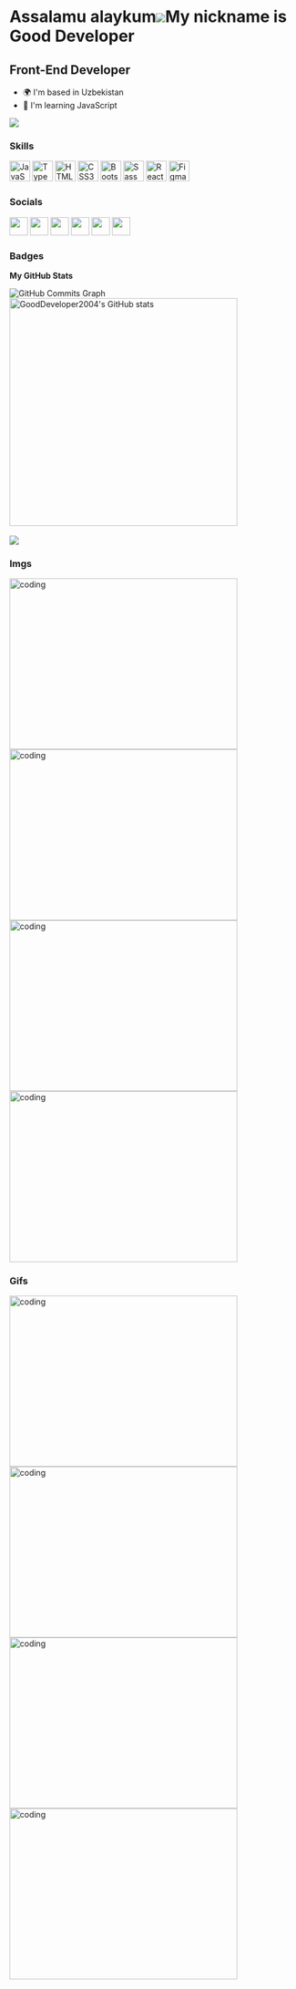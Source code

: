 Assalamu alaykum![](https://user-images.githubusercontent.com/18350557/176309783-0785949b-9127-417c-8b55-ab5a4333674e.gif)My nickname is Good Developer
======================================================================================================================================

Front-End Developer
-------------------

* 🌍  I'm based in Uzbekistan
* 🧠  I'm learning JavaScript

<a href="https://www.github.com/GoodDeveloper2004" target="_blank" rel="noreferrer"><img
src="https://img.shields.io/github/followers/GoodDeveloper2004?logo=github&style=for-the-badge&color=84cc16&labelColor=000000" /></a>
### Skills

<p align="left"><a href="https://developer.mozilla.org/en-US/docs/Web/JavaScript" target="_blank" rel="noreferrer"><img src="https://raw.githubusercontent.com/danielcranney/readme-generator/main/public/icons/skills/javascript-colored.svg" width="36" height="36" alt="JavaScript" /></a>
<a href="https://www.typescriptlang.org/" target="_blank" rel="noreferrer"><img src="https://raw.githubusercontent.com/danielcranney/readme-generator/main/public/icons/skills/typescript-colored.svg" width="36" height="36" alt="TypeScript" /></a>
<a href="https://developer.mozilla.org/en-US/docs/Glossary/HTML5" target="_blank" rel="noreferrer"><img src="https://raw.githubusercontent.com/danielcranney/readme-generator/main/public/icons/skills/html5-colored.svg" width="36" height="36" alt="HTML5" /></a>
<a href="https://www.w3.org/TR/CSS/#css" target="_blank" rel="noreferrer"><img src="https://raw.githubusercontent.com/danielcranney/readme-generator/main/public/icons/skills/css3-colored.svg" width="36" height="36" alt="CSS3" /></a>
<a href="https://getbootstrap.com/" target="_blank" rel="noreferrer"><img src="https://raw.githubusercontent.com/danielcranney/readme-generator/main/public/icons/skills/bootstrap-colored.svg" width="36" height="36" alt="Bootstrap" /></a>
<a href="https://sass-lang.com/" target="_blank" rel="noreferrer"><img src="https://raw.githubusercontent.com/danielcranney/readme-generator/main/public/icons/skills/sass-colored.svg" width="36" height="36" alt="Sass" /></a>
<a href="https://reactjs.org/" target="_blank" rel="noreferrer"><img src="https://raw.githubusercontent.com/danielcranney/readme-generator/main/public/icons/skills/react-colored.svg" width="36" height="36" alt="React" /></a>
<a href="https://www.figma.com/" target="_blank" rel="noreferrer"><img src="https://raw.githubusercontent.com/danielcranney/readme-generator/main/public/icons/skills/figma-colored.svg" width="36" height="36" alt="Figma" /></a>
</p>

### Socials


<p align="left">  <a href="https://www.youtube.com/channel/UCRZtssAdlbFkAz49sR0JL8A" target="_blank" rel="noreferrer"><img src="https://raw.githubusercontent.com/danielcranney/readme-generator/main/public/icons/socials/youtube.svg" width="32" height="32" /></a>  <a href="https://www.codepen.io/gooddeveloper2004" target="_blank" rel="noreferrer"><img src="https://raw.githubusercontent.com/danielcranney/readme-generator/main/public/icons/socials/codepen.svg"   width="32" height="32"   /></a>   <a href="https://codesandbox.io/u/GoodDeveloper2004" target="_blank" rel="noreferrer"><img src="https://raw.githubusercontent.com/danielcranney/readme-generator/main/public/icons/socials/codesandbox.svg" width="32" height="32" /></a>  <a href="https://www.github.com/GoodDeveloper2004" target="_blank" rel="noreferrer"><img src="https://raw.githubusercontent.com/danielcranney/readme-generator/main/public/icons/socials/github.svg" width="32" height="32" /></a>  <a href="http://www.instagram.com/gooddeveloper_2004/" target="_blank" rel="noreferrer"><img src="https://raw.githubusercontent.com/danielcranney/readme-generator/main/public/icons/socials/instagram.svg" width="32" height="32" /></a>  <a href="https://www.stackoverflow.com/users/21100667/good-developer" target="_blank" rel="noreferrer"><img src="https://raw.githubusercontent.com/danielcranney/readme-generator/main/public/icons/socials/stackoverflow.svg" width="32" height="32" /></a></p>

### Badges

<b>My GitHub Stats</b>
<!-- snake animation -->
<!--

 ![Snake animation](https://github.com/GoodDeveloper2004/GoodDeveloper2004/blob/output/github-contribution-grid-snake.svg)

 -->
   
  <img src="https://github-readme-activity-graph.cyclic.app/graph?username=GoodDeveloper2004&bg_color=000000&color=0891b2&line=84cc16&point=0891b2&area_color=000000&area=true&hide_border=true&custom_title=GitHub%20Commits%20Graph" alt="GitHub Commits Graph" /></a>  <a href="http://www.github.com/GoodDeveloper2004"><img src="https://github-readme-stats.vercel.app/api?username=GoodDeveloper2004&show_icons=true&hide=&count_private=true&title_color=0891b2&text_color=ffffff&icon_color=0891b2&bg_color=000000&hide_border=true&show_icons=true" alt="GoodDeveloper2004's GitHub stats" width="400" /></a>        <a href="https://github.com/GoodDeveloper2004"><img alt="" src="https://github-readme-stats.vercel.app/api/top-langs/?username=GoodDeveloper2004&langs_count=8&count_private=true&title_color=0891b2&layout=compact&theme=react&hide_border=true&bg_color=000000" /></a>


<a href="http://www.github.com/GoodDeveloper2004" alt="center"><img src="https://github-readme-streak-stats.herokuapp.com/?user=GoodDeveloper2004&stroke=ffffff&background=000000&ring=0891b2&fire=0891b2&currStreakNum=ffffff&currStreakLabel=0891b2&sideNums=ffffff&sideLabels=ffffff&dates=ffffff&hide_border=true"/></a>

### Imgs

<img align="center" alt="coding" width="400" height="300" src="https://i.ytimg.com/vi/5KYYTZitpRA/maxresdefault.jpg">  <img align="center" alt="coding" width="400" height="300" src="https://i.pinimg.com/originals/1a/a2/d5/1aa2d5dcf28fed0410229c61c3bc4e79.png">  <img align="center" alt="coding" width="400" height="300" src="https://external-preview.redd.it/2WK4PJjhkawnuErQwcQX20u442ONAHAc-_1Y5nXcnio.jpg?width=960&crop=smart&auto=webp&v=enabled&s=8cd06a780121be71c449a6a98a08f7764b0443ff">   <img align="center" alt="coding" width="400" height="300" src="https://img.freepik.com/free-vector/programming-concept-illustration_114360-1670.jpg?w=740&t=st=1674935775~exp=1674936375~hmac=e1ba7d68918b73f9d244c21df86824bf9df7a249cc0539ad0b4f891a67ccdcfd">

### Gifs

<img align="center" alt="coding" width="400" height="300" src="https://media0.giphy.com/media/qgQUggAC3Pfv687qPC/giphy.gif?cid=ecf05e47dq44m1hnca6wmf4j12bwmo2y324xqt6ccwypflvt&rid=giphy.gif&ct=g">  <img align="center" alt="coding" width="400" height="300" src="https://media1.giphy.com/media/HscDLzkO8EOTmgkhQP/giphy.gif?cid=ecf05e47aaf8aj6fihloy99d4djx82h9co3f0mhyd6lmvl81&rid=giphy.gif&ct=g">  <img align="center" alt="coding" width="400" height="300" src="https://media2.giphy.com/media/KEYMsj2LcXzfcTP5ii/200w.webp?cid=ecf05e47cy1es1fsy1rhpub6ui4fcn6y6alwlvp7hjskfbzg&rid=200w.webp&ct=g">   <img align="center" alt="coding" width="400" height="300" src="https://media4.giphy.com/media/V4NSR1NG2p0KeJJyr5/200.webp?cid=ecf05e47dq44m1hnca6wmf4j12bwmo2y324xqt6ccwypflvt&rid=200.webp&ct=g">


